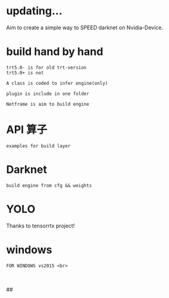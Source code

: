 # updating... 

Aim to create a simple way to SPEED darknet on Nvidia-Device. 

# build hand by hand 
    trt5.0- is for old trt-version
    trt5.0+ is not

    A class is coded to infer engine(only)

    plugin is include in one folder 

    Netframe is aim to build engine

# API 算子
    examples for build layer

# Darknet
    build engine from cfg && weights 

# YOLO

Thanks to tensorrtx project!

# windows
    FOR WINDOWS vs2015 <br> 

<br>   

<br>
## 